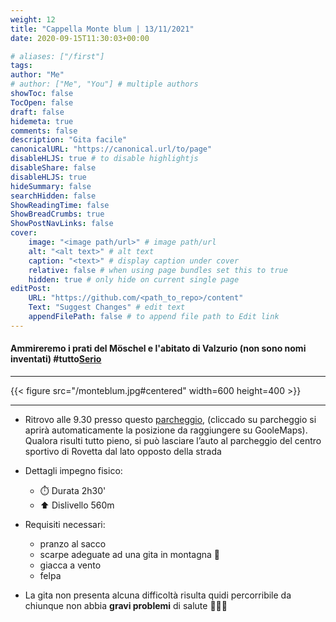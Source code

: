 ```yaml
---
weight: 12
title: "Cappella Monte blum | 13/11/2021"
date: 2020-09-15T11:30:03+00:00

# aliases: ["/first"]
tags: 
author: "Me"
# author: ["Me", "You"] # multiple authors
showToc: false
TocOpen: false
draft: false
hidemeta: true
comments: false
description: "Gita facile"
canonicalURL: "https://canonical.url/to/page"
disableHLJS: true # to disable highlightjs
disableShare: false
disableHLJS: true
hideSummary: false
searchHidden: false
ShowReadingTime: false
ShowBreadCrumbs: true
ShowPostNavLinks: false 
cover:
    image: "<image path/url>" # image path/url
    alt: "<alt text>" # alt text
    caption: "<text>" # display caption under cover
    relative: false # when using page bundles set this to true
    hidden: true # only hide on current single page
editPost:
    URL: "https://github.com/<path_to_repo>/content"
    Text: "Suggest Changes" # edit text
    appendFilePath: false # to append file path to Edit link
---
```




#### Ammireremo i prati del Möschel e l'abitato di Valzurio (non sono nomi inventati) #tutto[Serio](https://www.valseriana.eu)

<!--more--> 

---

{{< figure src="/monteblum.jpg#centered" width=600 height=400 >}}

---

- Ritrovo alle 9.30 presso questo [parcheggio](https://goo.gl/maps/CvDCN5P7Lvrkc2YA7), (cliccado su parcheggio si aprirà automaticamente la posizione da raggiungere su GooleMaps). Qualora risulti tutto pieno, si può lasciare l’auto al parcheggio del centro sportivo di Rovetta dal lato opposto della strada

- Dettagli impegno fisico:
    - ⏱️ Durata 2h30'
    - ⬆️ Dislivello 560m

- Requisiti necessari: 
    - pranzo al sacco
    - scarpe adeguate ad una gita in montagna 🥾
    - giacca a vento
    - felpa
 
- La gita non presenta alcuna difficoltà risulta quidi percorribile da chiunque non abbia **gravi problemi** di salute 🙈🙉🙊
